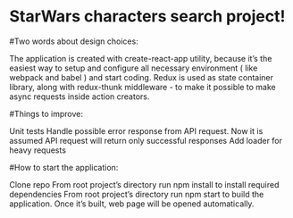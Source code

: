# **StarWars characters search project!**

#Two words about design choices:

The application is created with create-react-app utility, because it’s the easiest way to setup and configure all necessary environment ( like webpack and babel ) and start coding.
Redux is used as state container library, along with redux-thunk middleware - to make it possible to make async requests inside action creators.

#Things to improve:

Unit tests
Handle possible error response from API request. Now it is assumed API request will return only successful responses
Add loader for heavy requests

#How to start the application:

Clone repo
From root project’s directory run npm install to install required dependencies
From root project’s directory run npm start to build the application.
Once it’s built, web page will be opened automatically.
